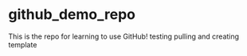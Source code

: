 # github_demo_repo

This is the repo for learning to use GitHub!
testing pulling and creating template
